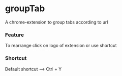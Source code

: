 # groupTab
A chrome-extension to group tabs according to url
### Feature
To rearrange click on logo of extension or use shortcut  
### Shortcut
Default shortcut --> Ctrl + Y
